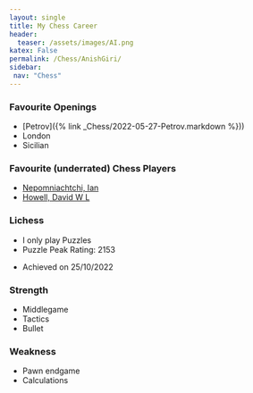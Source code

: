 ```yaml
---
layout: single
title: My Chess Career
header:
  teaser: /assets/images/AI.png
katex: False
permalink: /Chess/AnishGiri/
sidebar:
 nav: "Chess"
---
```

### Favourite Openings
 - [Petrov]({% link _Chess/2022-05-27-Petrov.markdown %}))
 - London
 - Sicilian

### Favourite (underrated) Chess Players

 - [Nepomniachtchi, Ian](https://2700chess.com/players/nepomniachtchi_ian)
 - [Howell, David W L](https://2700chess.com/players/howell_david_w_l)

### Lichess 
 - I only play Puzzles
 - Puzzle Peak Rating: 2153
  * Achieved on 25/10/2022

### Strength
 - Middlegame
 - Tactics
 - Bullet

### Weakness
 - Pawn endgame
 - Calculations




 
